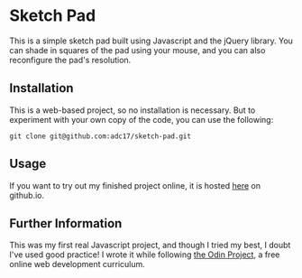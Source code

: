 # Sketch Pad

This is a simple sketch pad built using Javascript and the jQuery library. You can shade in squares of the pad using your mouse, and you can also reconfigure the pad's resolution.

## Installation

This is a web-based project, so no installation is necessary. But to experiment with your own copy of the code, you can use the following:

`git clone git@github.com:adc17/sketch-pad.git`

## Usage

If you want to try out my finished project online, it is hosted [here](https://adc17.github.io/sketch-pad/) on github.io.

## Further Information

This was my first real Javascript project, and though I tried my best, I doubt I've used good practice! I wrote it while following [the Odin Project](http://www.theodinproject.com), a free online web development curriculum.
